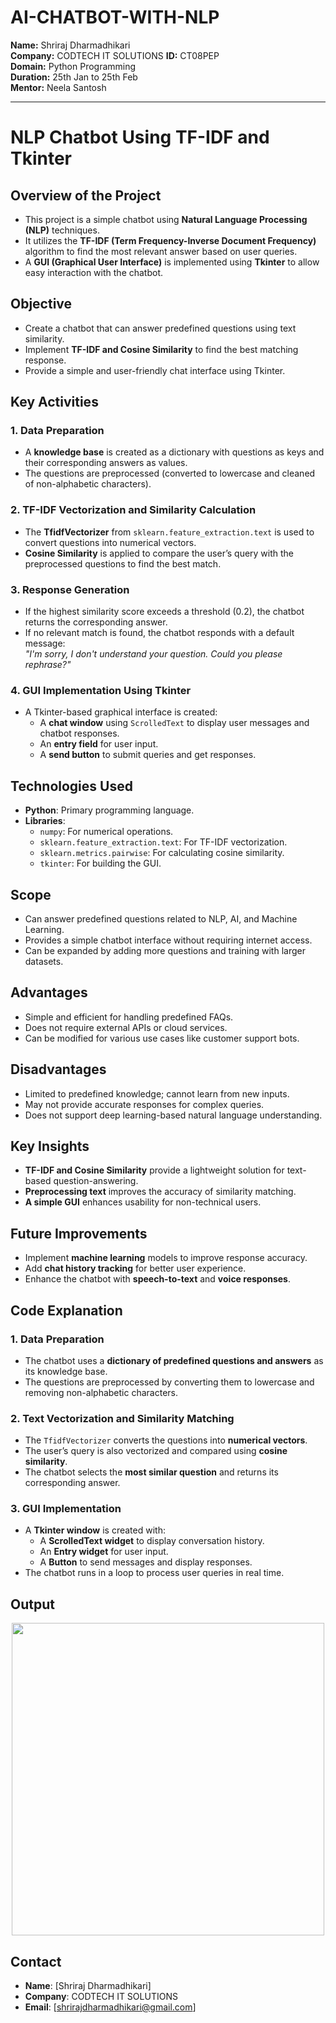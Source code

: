 # AI-CHATBOT-WITH-NLP
**Name:** Shriraj Dharmadhikari  
**Company:** CODTECH IT SOLUTIONS 
**ID:** CT08PEP  
**Domain:** Python Programming  
**Duration:** 25th Jan to 25th Feb  
**Mentor:** Neela Santosh 

---
# **NLP Chatbot Using TF-IDF and Tkinter**  

## **Overview of the Project**  
- This project is a simple chatbot using **Natural Language Processing (NLP)** techniques.  
- It utilizes the **TF-IDF (Term Frequency-Inverse Document Frequency)** algorithm to find the most relevant answer based on user queries.  
- A **GUI (Graphical User Interface)** is implemented using **Tkinter** to allow easy interaction with the chatbot.  

## **Objective**  
- Create a chatbot that can answer predefined questions using text similarity.  
- Implement **TF-IDF and Cosine Similarity** to find the best matching response.  
- Provide a simple and user-friendly chat interface using Tkinter.  

## **Key Activities**  

### **1. Data Preparation**  
- A **knowledge base** is created as a dictionary with questions as keys and their corresponding answers as values.  
- The questions are preprocessed (converted to lowercase and cleaned of non-alphabetic characters).  

### **2. TF-IDF Vectorization and Similarity Calculation**  
- The **TfidfVectorizer** from `sklearn.feature_extraction.text` is used to convert questions into numerical vectors.  
- **Cosine Similarity** is applied to compare the user’s query with the preprocessed questions to find the best match.  

### **3. Response Generation**  
- If the highest similarity score exceeds a threshold (0.2), the chatbot returns the corresponding answer.  
- If no relevant match is found, the chatbot responds with a default message:  
  *"I'm sorry, I don't understand your question. Could you please rephrase?"*  

### **4. GUI Implementation Using Tkinter**  
- A Tkinter-based graphical interface is created:  
  - A **chat window** using `ScrolledText` to display user messages and chatbot responses.  
  - An **entry field** for user input.  
  - A **send button** to submit queries and get responses.  

## **Technologies Used**  
- **Python**: Primary programming language.  
- **Libraries**:  
  - `numpy`: For numerical operations.  
  - `sklearn.feature_extraction.text`: For TF-IDF vectorization.  
  - `sklearn.metrics.pairwise`: For calculating cosine similarity.  
  - `tkinter`: For building the GUI.  

## **Scope**  
- Can answer predefined questions related to NLP, AI, and Machine Learning.  
- Provides a simple chatbot interface without requiring internet access.  
- Can be expanded by adding more questions and training with larger datasets.  

## **Advantages**  
- Simple and efficient for handling predefined FAQs.  
- Does not require external APIs or cloud services.  
- Can be modified for various use cases like customer support bots.  

## **Disadvantages**  
- Limited to predefined knowledge; cannot learn from new inputs.  
- May not provide accurate responses for complex queries.  
- Does not support deep learning-based natural language understanding.  

## **Key Insights**  
- **TF-IDF and Cosine Similarity** provide a lightweight solution for text-based question-answering.  
- **Preprocessing text** improves the accuracy of similarity matching.  
- **A simple GUI** enhances usability for non-technical users.  

## **Future Improvements**  
- Implement **machine learning** models to improve response accuracy.  
- Add **chat history tracking** for better user experience.  
- Enhance the chatbot with **speech-to-text** and **voice responses**.  

## **Code Explanation**  

### **1. Data Preparation**  
- The chatbot uses a **dictionary of predefined questions and answers** as its knowledge base.  
- The questions are preprocessed by converting them to lowercase and removing non-alphabetic characters.  

### **2. Text Vectorization and Similarity Matching**  
- The `TfidfVectorizer` converts the questions into **numerical vectors**.  
- The user’s query is also vectorized and compared using **cosine similarity**.  
- The chatbot selects the **most similar question** and returns its corresponding answer.  

### **3. GUI Implementation**  
- A **Tkinter window** is created with:  
  - A **ScrolledText widget** to display conversation history.  
  - An **Entry widget** for user input.  
  - A **Button** to send messages and display responses.  
- The chatbot runs in a loop to process user queries in real time.  

## **Output**  

<p align="center">
  <img src="https://github.com/user-attachments/assets/0e76face-01ae-45d1-b739-0138522f557f" width="500">
</p>



## **Contact**  
- **Name**: [Shriraj Dharmadhikari]
- **Company**: CODTECH IT SOLUTIONS
- **Email**: [shrirajdharmadhikari@gmail.com]   
